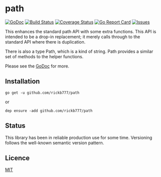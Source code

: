 # path

[![GoDoc](https://img.shields.io/badge/api-Godoc-blue.svg)](https://pkg.go.dev/github.com/rickb777/path)
[![Build Status](https://travis-ci.org/rickb777/path.svg?branch=master)](https://travis-ci.org/rickb777/path/builds)
[![Coverage Status](https://coveralls.io/repos/rickb777/path/badge.svg?branch=master&service=github)](https://coveralls.io/github/rickb777/path?branch=master)
[![Go Report Card](https://goreportcard.com/badge/github.com/rickb777/path)](https://goreportcard.com/report/github.com/rickb777/path)
[![Issues](https://img.shields.io/github/issues/rickb777/path.svg)](https://github.com/rickb777/path/issues)

This enhances the standard path API with some extra functions. This API is intended to be a drop-in replacement;
it merely calls through to the standard API where there is duplication.

There is also a type Path, which is a kind of string. Path provides a similar set of methods to the helper functions.

Please see the [GoDoc](https://godoc.org/github.com/rickb777/path) for more.

## Installation

    go get -u github.com/rickb777/path

or

    dep ensure -add github.com/rickb777/path

## Status

This library has been in reliable production use for some time. Versioning follows the well-known semantic version pattern.

## Licence

[MIT](LICENSE)
